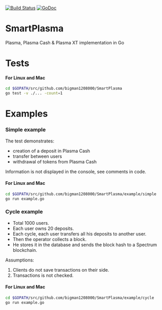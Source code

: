 [![Build Status](https://travis-ci.org/SmartMeshFoundation/SmartPlasma.svg?branch=master)](https://travis-ci.org/SmartMeshFoundation/SmartPlasma)
[![GoDoc](https://godoc.org/github.com/SmartMeshFoundation/SmartPlasma?status.svg)](https://godoc.org/github.com/SmartMeshFoundation/SmartPlasma)
# SmartPlasma
Plasma, Plasma Cash &amp; Plasma XT implementation in Go

# Tests

#### For Linux and Mac
```bash
cd $GOPATH/src/github.com/bigman1208000/SmartPlasma
go test -v ./... -count=1
```

# Examples

### Simple example

The test demonstrates:
- creation of a deposit in Plasma Cash
- transfer between users
- withdrawal of tokens from Plasma Cash

Information is not displayed in the console, see comments in code.

#### For Linux and Mac
```bash
cd $GOPATH/src/github.com/bigman1208000/SmartPlasma/example/simple
go run example.go
```

### Cycle example

- Total 1000 users.
- Each user owns 20 deposits.
- Each cycle, each user transfers all his deposits to another user.
- Then the operator collects a block.
- He stores it in the database and sends the block hash to a Spectrum blockchain.

Assumptions:
1) Clients do not save transactions on their side.
2) Transactions is not checked.

#### For Linux and Mac
```bash
cd $GOPATH/src/github.com/bigman1208000/SmartPlasma/example/cycle
go run example.go
```
